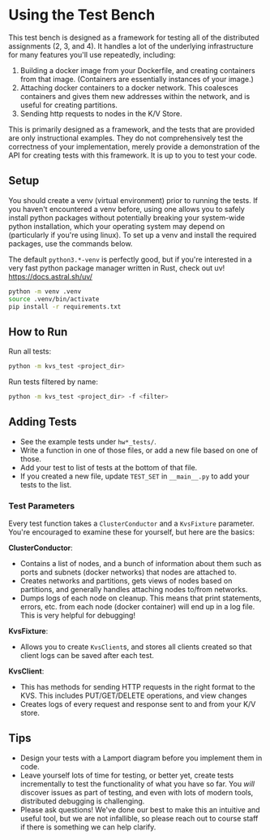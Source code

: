 # Using the Test Bench
This test bench is designed as a framework for testing all of the
distributed assignments (2, 3, and 4). It handles a lot of the underlying
infrastructure for many features you'll use repeatedly, including:

1. Building a docker image from your Dockerfile, and creating containers
from that image. (Containers are essentially instances of your image.)
2. Attaching docker containers to a docker network. This coalesces containers
and gives them new addresses within the network, and is useful for creating
partitions.
3. Sending http requests to nodes in the K/V Store.

This is primarily designed as a framework, and the tests that are provided
are only instructional examples. They do not comprehensively test the
correctness of your implementation, merely provide a demonstration of the
API for creating tests with this framework. It is up to you to test your
code. 

## Setup

You should create a venv (virtual environment) prior to running the tests.
If you haven't encountered a venv before, using one allows you to safely
install python packages without potentially breaking your system-wide
python installation, which your operating system may depend on (particularly
if you're using linux). To set up a venv and install the required packages,
use the commands below.  

The default `python3.*-venv` is perfectly good, but if you're
interested in a very fast python package manager written in
Rust, check out uv! https://docs.astral.sh/uv/


```sh
python -m venv .venv
source .venv/bin/activate
pip install -r requirements.txt
```

## How to Run

Run all tests:

```sh
python -m kvs_test <project_dir>
```

Run tests filtered by name:

```sh
python -m kvs_test <project_dir> -f <filter>
```

## Adding Tests

- See the example tests under `hw*_tests/`.
- Write a function in one of those files, or add a new file based on one of those.
- Add your test to list of tests at the bottom of
that file.
- If you created a new file, update `TEST_SET` in `__main__.py`
to add your tests to the list.

### Test Parameters

Every test function takes a `ClusterConductor` and a `KvsFixture` parameter. You're encouraged to examine these for yourself, but
here are the basics:  

**ClusterConductor**:  
- Contains a list of nodes, and a bunch of information about them
such as ports and subnets (docker networks) that nodes are attached
to.
- Creates networks and partitions, gets views of nodes based on
partitions, and generally handles attaching nodes to/from networks.
- Dumps logs of each node on cleanup. This means that print
statements, errors, etc. from each node (docker container) will
end up in a log file. This is very helpful for debugging!

**KvsFixture**:  
- Allows you to create `KvsClient`s, and stores all clients created
  so that client logs can be saved after each test.

**KvsClient**:
- This has methods for sending HTTP requests in the right format to the KVS.
  This includes PUT/GET/DELETE operations, and view changes
- Creates logs of every request and response sent to and from your
  K/V store.


## Tips
- Design your tests with a Lamport diagram before you
implement them in code.
- Leave yourself lots of time for testing, or better yet,
create tests incrementally to test the functionality of
what you have so far. You *will* discover issues as part of testing,
and even with lots of modern tools, distributed debugging is
challenging.
- Please ask questions! We've done our best to make this an
intuitive and useful tool, but we are not infallible, so
please reach out to course staff if there is something we can
help clarify.

